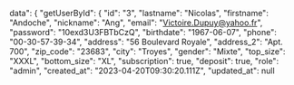 data": {
    "getUserById": {
      "id": "3",
      "lastname": "Nicolas",
      "firstname": "Andoche",
      "nickname": "Ang",
      "email": "Victoire.Dupuy@yahoo.fr",
      "password": "10exd3U3FBTbCzQ",
      "birthdate": "1967-06-07",
      "phone": "00-30-57-39-34",
      "address": "56 Boulevard Royale",
      "address_2": "Apt. 700",
      "zip_code": "23683",
      "city": "Troyes",
      "gender": "Mixte",
      "top_size": "XXXL",
      "bottom_size": "XL",
      "subscription": true,
      "deposit": true,
      "role": "admin",
      "created_at": "2023-04-20T09:30:20.111Z",
      "updated_at": null